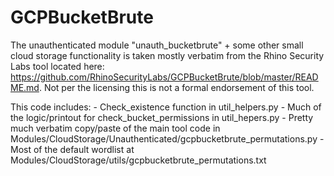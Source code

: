 # GCPBucketBrute

The unauthenticated module "unauth_bucketbrute" + some other small cloud storage functionality is taken mostly verbatim from the Rhino Security Labs tool located here: https://github.com/RhinoSecurityLabs/GCPBucketBrute/blob/master/README.md. Not per the licensing this is not a formal endorsement of this tool.

This code includes:
    - Check_existence function in util_helpers.py
    - Much of the logic/printout for check_bucket_permissions in util_hepers.py
    - Pretty much verbatim copy/paste of the main tool code in Modules/CloudStorage/Unauthenticated/gcpbucketbrute_permutations.py
    - Most of the default wordlist at Modules/CloudStorage/utils/gcpbucketbrute_permutations.txt

